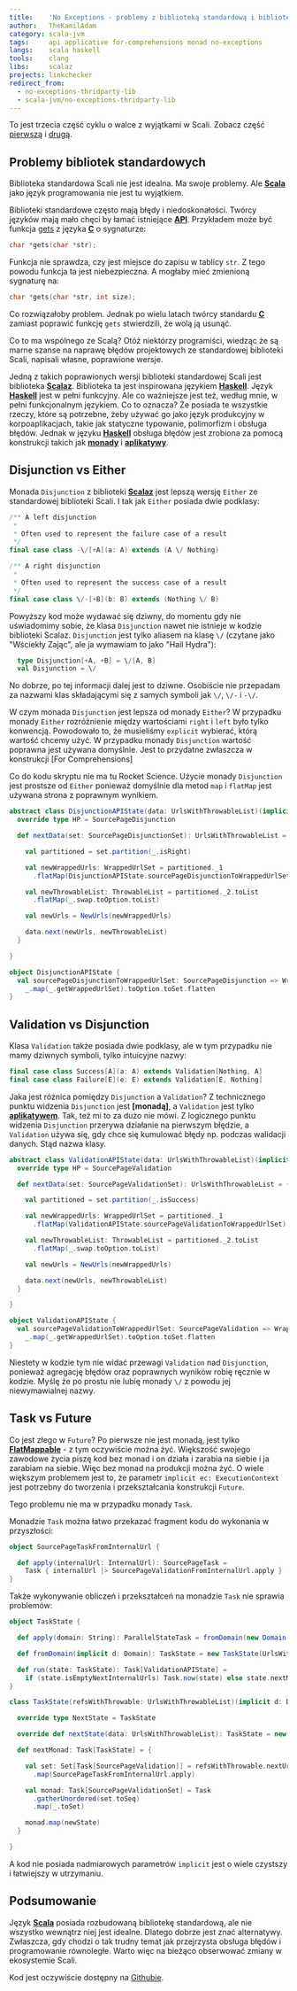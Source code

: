 ```yaml
---
title:    'No Exceptions - problemy z biblioteką standardową i biblioteki zewnętrzne'
author:   TheKamilAdam
category: scala-jvm
tags:     api applicative for-comprehensions monad no-exceptions
langs:    scala haskell
tools:    clang
libs:     scalaz
projects: linkchecker
redirect_from:
  - no-exceptions-thridparty-lib
  - scala-jvm/no-exceptions-thridparty-lib
---
```


To jest trzecia część cyklu o walce z wyjątkami w Scali.
Zobacz część [pierwszą](/no-exceptions) i [drugą](/no-exceptions-std-lib).

## Problemy bibliotek standardowych

Biblioteka standardowa Scali nie jest idealna.
Ma swoje problemy.
Ale **[Scala]** jako język programowania nie jest tu wyjątkiem.

Biblioteki standardowe często mają błędy i niedoskonałości.
Twórcy języków mają mało chęci by łamać istniejące **[API]**.
Przykładem może być funkcja [gets](https://pl.wikibooks.org/wiki/C/gets) z języka **[C]** o sygnaturze:
```c
char *gets(char *str);
```
Funkcja nie sprawdza, czy jest miejsce do zapisu w tablicy `str`.
Z tego powodu funkcja ta jest niebezpieczna.
A mogłaby mieć zmienioną sygnaturę na:
```c
char *gets(char *str, int size);
```
Co rozwiązałoby problem.
Jednak po wielu latach twórcy standardu **[C]** zamiast poprawić funkcję `gets` stwierdzili,
że wolą ją usunąć.

Co to ma wspólnego ze Scalą?
Otóż niektórzy programiści,
wiedząc że są marne szanse na naprawę błędów projektowych ze standardowej biblioteki Scali,
napisali własne, poprawione wersje.

Jedną z takich poprawionych wersji biblioteki standardowej Scali jest biblioteka  **[Scalaz]**.
Biblioteka ta jest inspirowana językiem **[Haskell]**.
Język **[Haskell]** jest w pełni funkcyjny.
Ale co ważniejsze jest też, według mnie, w pełni funkcjonalnym językiem.
Co to oznacza?
Że posiada te wszystkie rzeczy,
które są potrzebne,
żeby używać go jako język produkcyjny w korpoaplikacjach,
takie jak statyczne typowanie, polimorfizm i obsługa błędów.
Jednak w języku **[Haskell]** obsługa błędów jest zrobiona za pomocą konstrukcji takich jak **[monady]** i **[aplikatywy]**.

## Disjunction vs Either

Monada `Disjunction` z biblioteki **[Scalaz]** jest lepszą wersję `Either` ze standardowej biblioteki Scali.
I tak jak `Either` posiada dwie podklasy:
```scala
/** A left disjunction
 *
 * Often used to represent the failure case of a result
 */
final case class -\/[+A](a: A) extends (A \/ Nothing)

/** A right disjunction
 *
 * Often used to represent the success case of a result
 */
final case class \/-[+B](b: B) extends (Nothing \/ B)
```
Powyższy kod może wydawać się dziwny,
do momentu gdy nie uświadomimy sobie,
że klasa `Disjunction` nawet nie istnieje w kodzie biblioteki Scalaz.
`Disjunction` jest tylko aliasem na klasę `\/`
(czytane jako "Wściekły Zając", ale ja wymawiam to jako "Hail Hydra"):
```scala
  type Disjunction[+A, +B] = \/[A, B]
  val Disjunction = \/
```
No dobrze, po tej informacji dalej jest to dziwne.
Osobiście nie przepadam za nazwami klas składającymi się z samych symboli jak `\/`, `\/-` i `-\/`.

W czym monada `Disjunction` jest lepsza od monady `Either`?
W przypadku monady `Either` rozróżnienie między wartościami `right` i `left` było tylko konwencją.
Powodowało to,
że musieliśmy `explicit` wybierać,
którą wartość chcemy użyć.
W przypadku monady `Disjunction` wartość poprawna jest używana domyślnie.
Jest to przydatne zwłaszcza w konstrukcji [For Comprehensions]

Co do kodu skryptu nie ma tu Rocket Science.
Użycie monady `Disjunction` jest prostsze od `Either` ponieważ domyślnie dla metod `map` i `flatMap` jest używana strona z poprawnym wynikiem.
```scala
abstract class DisjunctionAPIState(data: UrlsWithThrowableList)(implicit d: Domain) extends AbstractAPIState(data) {
  override type HP = SourcePageDisjunction

  def nextData(set: SourcePageDisjunctionSet): UrlsWithThrowableList = {

    val partitioned = set.partition(_.isRight)

    val newWrappedUrls: WrappedUrlSet = partitioned._1
      .flatMap(DisjunctionAPIState.sourcePageDisjunctionToWrappedUrlSet)

    val newThrowableList: ThrowableList = partitioned._2.toList
      .flatMap(_.swap.toOption.toList)

    val newUrls = NewUrls(newWrappedUrls)

    data.next(newUrls, newThrowableList)
  }

}

object DisjunctionAPIState {
  val sourcePageDisjunctionToWrappedUrlSet: SourcePageDisjunction => WrappedUrlSet =
    _.map(_.getWrappedUrlSet).toOption.toSet.flatten
}
```

## Validation vs Disjunction

Klasa `Validation` także posiada dwie podklasy,
ale w tym przypadku nie mamy dziwnych symboli,
tylko intuicyjne nazwy:

```scala
final case class Success[A](a: A) extends Validation[Nothing, A]
final case class Failure[E](e: E) extends Validation[E, Nothing]
```

Jaka jest różnica pomiędzy `Disjunction` a `Validation`?
Z technicznego punktu widzenia `Disjunction` jest **[monadą]**, a `Validation` jest tylko **[aplikatywem]**.
Tak, też mi to za dużo nie mówi.
Z logicznego punktu widzenia `Disjunction` przerywa działanie na pierwszym błędzie,
a `Validation` używa się, gdy chce się kumulować błędy np. podczas walidacji danych.
Stąd nazwa klasy.

```scala
abstract class ValidationAPIState(data: UrlsWithThrowableList)(implicit d: Domain) extends AbstractAPIState(data) {
  override type HP = SourcePageValidation

  def nextData(set: SourcePageValidationSet): UrlsWithThrowableList = {

    val partitioned = set.partition(_.isSuccess)

    val newWrappedUrls: WrappedUrlSet = partitioned._1
      .flatMap(ValidationAPIState.sourcePageValidationToWrappedUrlSet)

    val newThrowableList: ThrowableList = partitioned._2.toList
      .flatMap(_.swap.toOption.toList)

    val newUrls = NewUrls(newWrappedUrls)

    data.next(newUrls, newThrowableList)
  }

}

object ValidationAPIState {
  val sourcePageValidationToWrappedUrlSet: SourcePageValidation => WrappedUrlSet =
    _.map(_.getWrappedUrlSet).toOption.toSet.flatten
}
```

Niestety w kodzie tym nie widać przewagi `Validation` nad `Disjunction`,
ponieważ agregację błędów oraz poprawnych wyników robię ręcznie w kodzie.
Myślę że po prostu nie lubię monady `\/` z powodu jej niewymawialnej nazwy.

## Task vs Future

Co jest złego w `Future`?
Po pierwsze nie jest monadą, jest tylko **[FlatMappable]** - z tym oczywiście można żyć.
Większość swojego zawodowe życia piszę kod bez monad i on działa i zarabia na siebie i ja zarabiam na siebie.
Więc bez monad na produkcji można żyć.
O wiele większym problemem jest to,
że parametr `implicit ec: ExecutionContext` jest potrzebny do tworzenia i przekształcania konstrukcji `Future`.

Tego problemu nie ma w przypadku monady `Task`.

Monadzie `Task` można łatwo przekazać fragment kodu do wykonania w przyszłości:
```scala
object SourcePageTaskFromInternalUrl {

  def apply(internalUrl: InternalUrl): SourcePageTask =
    Task { internalUrl |> SourcePageValidationFromInternalUrl.apply }
}
```

Także wykonywanie obliczeń i przekształceń na monadzie `Task` nie sprawia problemów:
```scala
object TaskState {

  def apply(domain: String): ParallelStateTask = fromDomain(new Domain(domain)) |> TaskState.run

  def fromDomain(implicit d: Domain): TaskState = new TaskState(UrlsWithThrowableList.fromDomain)

  def run(state: TaskState): Task[ValidationAPIState] =
    if (state.isEmptyNextInternalUrls) Task.now(state) else state.nextMonad.flatMap(run)
}

class TaskState(refsWithThrowable: UrlsWithThrowableList)(implicit d: Domain) extends ValidationAPIState(refsWithThrowable) {

  override type NextState = TaskState

  override def nextState(data: UrlsWithThrowableList): TaskState = new TaskState(data)

  def nextMonad: Task[TaskState] = {

    val set: Set[Task[SourcePageValidation]] = refsWithThrowable.nextUrls
      .map(SourcePageTaskFromInternalUrl.apply)

    val monad: Task[SourcePageValidationSet] = Task
      .gatherUnordered(set.toSeq)
      .map(_.toSet)

    monad.map(newState)
  }

}
```

A kod nie posiada nadmiarowych parametrów `implicit` jest o wiele czystszy i łatwiejszy w utrzymaniu.

## Podsumowanie

Język **[Scala]** posiada rozbudowaną bibliotekę standardową,
ale nie wszystko wewnątrz niej jest idealne.
Dlatego dobrze jest znać alternatywy.
Zwłaszcza,
gdy chodzi o tak trudny temat jak przejrzysta obsługa błędów i programowanie równoległe.
Warto więc na bieżąco obserwować zmiany w ekosystemie Scali.

Kod jest oczywiście dostępny na [Githubie](https://github.com/writeonly/linkchecker/tree/v3.0).

[haskell]:           /langs/haskell
[scala]:             /langs/scala

[scalaz]:            /libs/scalaz

[c]:                 /tools/clang

[linkchecker]:       /projects/linkchecker

[api]:               /tags/api
[aplikatywem]:       /tags/applicative
[aplikatywy]:        /tags/applicative
[FlatMappable]:      /tags/flatmappable
[for comprehension]: /tags/for-comprehension
[monad]:             /tags/monad
[monada]:            /tags/monad
[monad]:             /tags/monad
[monady]:            /tags/monad
[no-exceptions]:     /tags/no-exceptions
